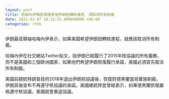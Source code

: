 ```yaml
---
layout: post
title: 哈梅內伊稱若美國希望伊朗扭轉核進程　須取消所有制裁
date: 2021-02-07 18:31:55.000000000 +08:00
categories: rthk
---
```


伊朗最高領袖哈梅內伊表示，如果美國希望伊朗扭轉核進程，就應該取消所有制裁。

哈梅內伊在社交網站Twitter貼文，指伊朗已經履行了2015年核協議的所有義務，而不是美國和三個歐洲國家，如果他們希望伊朗恢復履行承諾，美國必須首先取消所有制裁。

美國前總統特朗普政府2018年退出伊朗核協議後，恢復對德黑蘭當局實施制裁，伊朗其後宣布不再遵守核協議的承諾。美國總統拜登曾經表示，如果德黑蘭恢復嚴格遵守核協議，美國就會重返協議。
